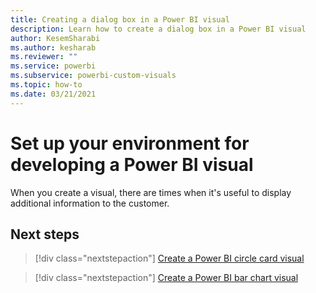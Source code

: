 ```yaml
---
title: Creating a dialog box in a Power BI visual
description: Learn how to create a dialog box in a Power BI visual
author: KesemSharabi
ms.author: kesharab
ms.reviewer: ""
ms.service: powerbi
ms.subservice: powerbi-custom-visuals
ms.topic: how-to
ms.date: 03/21/2021
---
```


# Set up your environment for developing a Power BI visual

When you create a visual, there are times when it's useful to display additional information to the customer. 

## Next steps

> [!div class="nextstepaction"]
> [Create a Power BI circle card visual](develop-circle-card.md)

> [!div class="nextstepaction"]
> [Create a Power BI bar chart visual](create-bar-chart.md)
